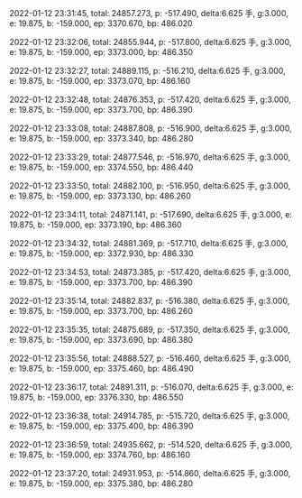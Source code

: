 2022-01-12 23:31:45, total: 24857.273, p: -517.490, delta:6.625 手, g:3.000, e: 19.875, b: -159.000, ep: 3370.670, bp: 486.020

2022-01-12 23:32:06, total: 24855.944, p: -517.800, delta:6.625 手, g:3.000, e: 19.875, b: -159.000, ep: 3373.000, bp: 486.350

2022-01-12 23:32:27, total: 24889.115, p: -516.210, delta:6.625 手, g:3.000, e: 19.875, b: -159.000, ep: 3373.070, bp: 486.160

2022-01-12 23:32:48, total: 24876.353, p: -517.420, delta:6.625 手, g:3.000, e: 19.875, b: -159.000, ep: 3373.700, bp: 486.390

2022-01-12 23:33:08, total: 24887.808, p: -516.900, delta:6.625 手, g:3.000, e: 19.875, b: -159.000, ep: 3373.340, bp: 486.280

2022-01-12 23:33:29, total: 24877.546, p: -516.970, delta:6.625 手, g:3.000, e: 19.875, b: -159.000, ep: 3374.550, bp: 486.440

2022-01-12 23:33:50, total: 24882.100, p: -516.950, delta:6.625 手, g:3.000, e: 19.875, b: -159.000, ep: 3373.130, bp: 486.260

2022-01-12 23:34:11, total: 24871.141, p: -517.690, delta:6.625 手, g:3.000, e: 19.875, b: -159.000, ep: 3373.190, bp: 486.360

2022-01-12 23:34:32, total: 24881.369, p: -517.710, delta:6.625 手, g:3.000, e: 19.875, b: -159.000, ep: 3372.930, bp: 486.330

2022-01-12 23:34:53, total: 24873.385, p: -517.420, delta:6.625 手, g:3.000, e: 19.875, b: -159.000, ep: 3373.700, bp: 486.390

2022-01-12 23:35:14, total: 24882.837, p: -516.380, delta:6.625 手, g:3.000, e: 19.875, b: -159.000, ep: 3373.700, bp: 486.260

2022-01-12 23:35:35, total: 24875.689, p: -517.350, delta:6.625 手, g:3.000, e: 19.875, b: -159.000, ep: 3373.690, bp: 486.380

2022-01-12 23:35:56, total: 24888.527, p: -516.460, delta:6.625 手, g:3.000, e: 19.875, b: -159.000, ep: 3375.460, bp: 486.490

2022-01-12 23:36:17, total: 24891.311, p: -516.070, delta:6.625 手, g:3.000, e: 19.875, b: -159.000, ep: 3376.330, bp: 486.550

2022-01-12 23:36:38, total: 24914.785, p: -515.720, delta:6.625 手, g:3.000, e: 19.875, b: -159.000, ep: 3375.400, bp: 486.390

2022-01-12 23:36:59, total: 24935.662, p: -514.520, delta:6.625 手, g:3.000, e: 19.875, b: -159.000, ep: 3374.760, bp: 486.160

2022-01-12 23:37:20, total: 24931.953, p: -514.860, delta:6.625 手, g:3.000, e: 19.875, b: -159.000, ep: 3375.380, bp: 486.280